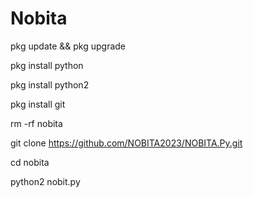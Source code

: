# Nobita

pkg update && pkg upgrade

pkg install python

pkg install python2

pkg install git 

rm -rf nobita

git clone https://github.com/NOBITA2023/NOBITA.Py.git

cd nobita

python2 nobit.py

